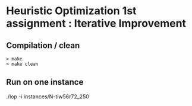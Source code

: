 # Heuristic Optimization 1st assignment : Iterative Improvement

## Compilation / clean

~~~
> make
> make clean
~~~

## Run on one instance

./lop -i instances/N-tiw56r72_250

